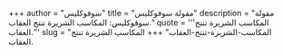 +++
author = "سوفوكليس"
title = "مقولة سوفوكليس"
description = "مقولة سوفوكليس: المكاسب الشريرة تنتج العقاب."
quote = '''المكاسب الشريرة تنتج العقاب.''' 
slug = "المكاسب-الشريرة-تنتج-العقاب"
+++
المكاسب الشريرة تنتج العقاب.
